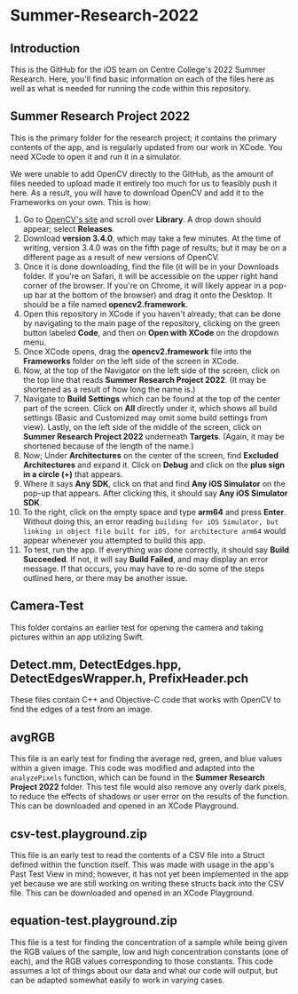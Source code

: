 # Summer-Research-2022

## Introduction
This is the GitHub for the iOS team on Centre College's 2022 Summer Research. Here, you'll find basic information on each of the files here as well as what is needed for running the code within this repository. 

## Summer Research Project 2022
This is the primary folder for the research project; it contains the primary contents of the app, and is regularly updated from our work in XCode. You need XCode to open it and run it in a simulator. 

We were unable to add OpenCV directly to the GitHub, as the amount of files needed to upload made it entirely too much for us to feasibly push it here. As a result, you will have to download OpenCV and add it to the Frameworks on your own. This is how:

1. Go to [OpenCV's site](https://opencv.org) and scroll over **Library**. A drop down should appear; select **Releases**.
2. Download **version 3.4.0**, which may take a few minutes. At the time of writing, version 3.4.0 was on the fifth page of results; but it may be on a different page as a result of new versions of OpenCV.
3. Once it is done downloading, find the file (it will be in your Downloads folder. If you're on Safari, it will be accessible on the upper right hand corner of the browser. If you're on Chrome, it will likely appear in a pop-up bar at the bottom of the browser) and drag it onto the Desktop. It should be a file named **opencv2.framework**.
4. Open this repository in XCode if you haven't already; that can be done by navigating to the main page of the repository, clicking on the green button labeled **Code**, and then on **Open with XCode** on the dropdown menu.
5. Once XCode opens, drag the **opencv2.framework** file into the **Frameworks** folder on the left side of the screen in XCode. 
6. Now, at the top of the Navigator on the left side of the screen, click on the top line that reads **Summer Research Project 2022**. (It may be shortened as a result of how long the name is.)
7. Navigate to **Build Settings** which can be found at the top of the center part of the screen. Click on **All** directly under it, which shows all build settings (Basic and Customized may omit some build settings from view). Lastly, on the left side of the middle of the screen, click on **Summer Research Project 2022** underneath **Targets**. (Again, it may be shortened because of the length of the name.)
8. Now; Under **Architectures** on the center of the screen, find **Excluded Architectures** and expand it. Click on **Debug** and click on the **plus sign in a circle (+)** that appears.
9. Where it says **Any SDK**, click on that and find **Any iOS Simulator** on the pop-up that appears. After clicking this, it should say **Any iOS Simulator SDK**.
10. To the right, click on the empty space and type **arm64** and press **Enter**. Without doing this, an error reading `building for iOS Simulator, but linking in object file built for iOS, for architecture arm64` would appear whenever you attempted to build this app. 
11. To test, run the app. If everything was done correctly, it should say **Build Succeeded**. If not, it will say **Build Failed**, and may display an error message. If that occurs, you may have to re-do some of the steps outlined here, or there may be another issue.

## Camera-Test
This folder contains an earlier test for opening the camera and taking pictures within an app utilizing Swift. 

## Detect.mm, DetectEdges.hpp, DetectEdgesWrapper.h, PrefixHeader.pch
These files contain C++ and Objective-C code that works with OpenCV to find the edges of a test from an image.

## avgRGB
This file is an early test for finding the average red, green, and blue values within a given image. This code was modified and adapted into the `analyzePixels` function, which can be found in the **Summer Research Project 2022** folder. This test file would also remove any overly dark pixels, to reduce the effects of shadows or user error on the results of the function. This can be downloaded and opened in an XCode Playground.

## csv-test.playground.zip
This file is an early test to read the contents of a CSV file into a Struct defined within the function itself. This was made with usage in the app's Past Test View in mind; however, it has not yet been implemented in the app yet because we are still working on writing these structs back into the CSV file. This can be downloaded and opened in an XCode Playground. 

## equation-test.playground.zip
This file is a test for finding the concentration of a sample while being given the RGB values of the sample, low and high concentration constants (one of each), and the RGB values corresponding to those constants. This code assumes a lot of things about our data and what our code will output, but can be adapted somewhat easily to work in varying cases.

